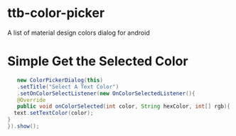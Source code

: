 # ttb-color-picker
A list of material design colors dialog for android

# Simple Get the Selected Color
```java
   new ColorPickerDialog(this)
   .setTitle("Select A Text Color")
   .setOnColorSelectListener(new OnColorSelectedListener(){
   @Override
   public void onColorSelected(int color, String hexColor, int[] rgb){
  text.setTextColor(color);
}
}).show();
```
